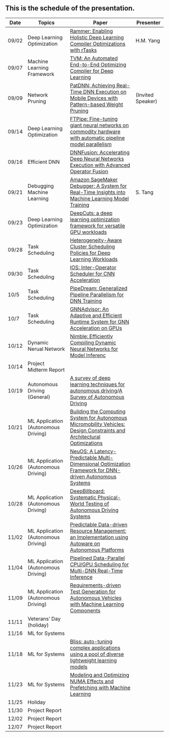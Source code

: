 ## This is the schedule of the presentation.

| Date      | Topics | Paper | Presenter | 
| ----------- | ----------- |  ----------- |   ----------- |
| 09/02   | Deep Learning Optimization   | [Rammer: Enabling Holistic Deep Learning Compiler Optimizations with rTasks](https://www.usenix.org/conference/osdi20/presentation/ma) | H.M. Yang |
| 09/07   | Machine Learning Framework  | [ TVM: An Automated End-to-End Optimizing Compiler for Deep Learning](https://www.usenix.org/system/files/osdi18-chen.pdf) | |
| 09/09   | Network Pruning  | [PatDNN: Achieving Real-Time DNN Execution on Mobile Devices with Pattern-based Weight Pruning](https://dl.acm.org/doi/abs/10.1145/3373376.3378534) | (Invited Speaker) | |
| 09/14 | Deep Learning Optimization | [FTPipe: Fine-tuning giant neural networks on commodity hardware with automatic pipeline model parallelism](https://www.usenix.org/conference/atc21/presentation/eliad) | |
| 09/16 |Efficient DNN | [DNNFusion: Accelerating Deep Neural Networks Execution with Advanced Operator Fusion](https://dl.acm.org/doi/abs/10.1145/3453483.3454083) | |
| 09/21 | Debugging Machine Learning | [Amazon SageMaker Debugger: A System for Real-Time Insights into Machine Learning Model Training](https://www.amazon.science/publications/amazon-sagemaker-debugger-a-system-for-real-time-insights-into-machine-learning-model-training)| S. Tang |
| 09/23 | Deep Learning Optimization | [DeepCuts: a deep learning optimization framework for versatile GPU workloads](https://dl.acm.org/doi/10.1145/3453483.3454038) | |
| 09/28 | Task Scheduling | [Heterogeneity-Aware Cluster Scheduling Policies for Deep Learning Workloads](https://www.usenix.org/system/files/osdi20-narayanan_deepak.pdf)| |
| 09/30 | Task Scheduling | [IOS: Inter-Operator Scheduler for CNN Acceleration](https://arxiv.org/pdf/2011.01302.pdf) | |
| 10/5 | Task Scheduling | [PipeDream: Generalized Pipeline Parallelism for DNN Training](https://cs.stanford.edu/~matei/papers/2019/sosp_pipedream.pdf) | |
| 10/7 | Task Scheduling | [GNNAdvisor: An Adaptive and Efficient Runtime System for GNN Acceleration on GPUs](https://www.usenix.org/conference/osdi21/presentation/wang-yuke) | |
| 10/12 | Dynamic Nerual Network | [Nimble: Efficiently Compiling Dynamic Neural Networks for Model Inferenc](https://proceedings.mlsys.org/paper/2021/file/4e732ced3463d06de0ca9a15b6153677-Paper.pdf)| |
| 10/14 | Project Midterm Report| |
| 10/19 | Autonomous Driving (General) | [A survey of deep learning techniques for autonomous driving](https://onlinelibrary.wiley.com/doi/epdf/10.1002/rob.21918)/[A Survey of Autonomous Driving](https://arxiv.org/pdf/1906.05113.pdf) | |
| 10/21 | ML Application (Autonomous Driving) | [Building the Computing System for Autonomous Micromobility Vehicles: Design Constraints and Architectural Optimizations](https://www.microarch.org/micro53/papers/738300b067.pdf)  |
| 10/26 | ML Application (Autonomous Driving) | [NeuOS: A Latency-Predictable Multi-Dimensional Optimization Framework for DNN-driven Autonomous Systems](https://www.usenix.org/system/files/atc20-bateni.pdf)| |
| 10/28 | ML Application (Autonomous Driving) | [DeepBillboard: Systematic Physical-World Testing of Autonomous Driving Systems](https://ieeexplore.ieee.org/document/9283977) | |
| 11/02 | ML Application (Autonomous Driving) | [Predictable Data-driven Resource Management: an Implementation using Autoware on Autonomous Platforms](https://ieeexplore.ieee.org/document/9052198) |  |
| 11/04 | ML Application (Autonomous Driving)| [Pipelined Data-Parallel CPU/GPU Scheduling for Multi-DNN Real-Time Inference](https://intra.ece.ucr.edu/~hyoseung/pdf/rtss19-dart.pdf)| |
| 11/09 | ML Application (Autonomous Driving) | [Requirements-driven Test Generation for Autonomous Vehicles with Machine Learning Components](http://tuncali.com/publications/tuncali_iv_journal.pdf) | 
| 11/11 | Veterans’ Day (holiday) |
| 11/16 |  ML for Systems |  | |
| 11/18 |  ML for Systems | [Bliss: auto-tuning complex applications using a pool of diverse lightweight learning models](https://dl.acm.org/doi/10.1145/3453483.3454109) | |
| 11/23 |  ML for Systems | [Modeling and Optimizing NUMA Effects and Prefetching with Machine Learning](https://dl.acm.org/doi/pdf/10.1145/3392717.3392765)| |
| 11/25 | Holiday |
| 11/30 | Project Report | | |
| 12/02 | Project Report | | |
| 12/07 | Project Report | | |





